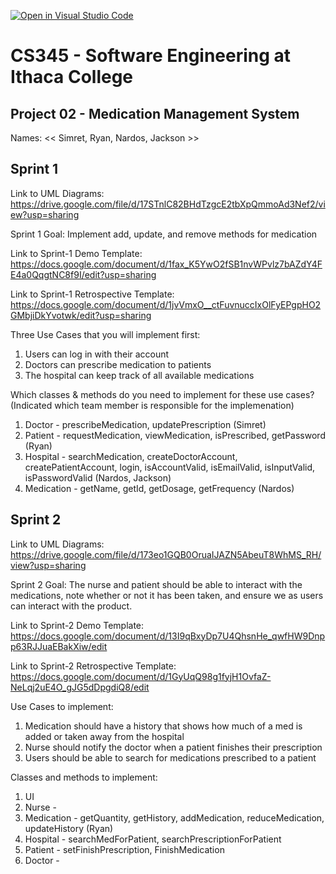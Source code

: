 [![Open in Visual Studio Code](https://classroom.github.com/assets/open-in-vscode-c66648af7eb3fe8bc4f294546bfd86ef473780cde1dea487d3c4ff354943c9ae.svg)](https://classroom.github.com/online_ide?assignment_repo_id=10008270&assignment_repo_type=AssignmentRepo)
# CS345 - Software Engineering at Ithaca College
## Project 02 - Medication Management System

Names:
<< Simret, Ryan, Nardos, Jackson >>


## Sprint 1

Link to UML Diagrams:
https://drive.google.com/file/d/17STnlC82BHdTzgcE2tbXpQmmoAd3Nef2/view?usp=sharing

Sprint 1 Goal:
Implement add, update, and remove methods for medication

Link to Sprint-1 Demo Template:
https://docs.google.com/document/d/1fax_K5YwO2fSB1nvWPvlz7bAZdY4FE4a0QqgtNC8f9I/edit?usp=sharing

Link to Sprint-1 Retrospective Template:
https://docs.google.com/document/d/1jvVmxO__ctFuvnuccIxOlFyEPgpHO2GMbjiDkYvotwk/edit?usp=sharing

Three Use Cases that you will implement first:
1. Users can log in with their account
2. Doctors can prescribe medication to patients
3. The hospital can keep track of all available medications

Which classes & methods do you need to implement for these use cases?
(Indicated which team member is responsible for the implemenation)
1. Doctor - prescribeMedication, updatePrescription (Simret)
2. Patient - requestMedication, viewMedication, isPrescribed, getPassword (Ryan)
3. Hospital - searchMedication, createDoctorAccount, createPatientAccount, login, isAccountValid, isEmailValid, isInputValid, isPasswordValid (Nardos, Jackson)
4. Medication - getName, getId, getDosage, getFrequency (Nardos)


## Sprint 2

Link to UML Diagrams: 
https://drive.google.com/file/d/173eo1GQB0OruaIJAZN5AbeuT8WhMS_RH/view?usp=sharing

Sprint 2 Goal: 
The nurse and patient should be able to interact with the medications, note whether or not it has been taken, and ensure we as users can interact with the product.

Link to Sprint-2 Demo Template: 
https://docs.google.com/document/d/13I9qBxyDp7U4QhsnHe_qwfHW9Dnpp63RJJuaEBakXiw/edit

Link to Sprint-2 Retrospective Template: 
https://docs.google.com/document/d/1GyUqQ98g1fyjH1OvfaZ-NeLqj2uE4O_gJG5dDpgdiQ8/edit

Use Cases to implement: 
1. Medication should have a history that shows how much of a med is added or taken away from the hospital
2. Nurse should notify the doctor when a patient finishes their prescription
3. Users should be able to search for medications prescribed to a patient

Classes and methods to implement: 
1. UI
2. Nurse - 
3. Medication - getQuantity, getHistory, addMedication, reduceMedication, updateHistory (Ryan)
4. Hospital - searchMedForPatient, searchPrescriptionForPatient
5. Patient - setFinishPrescription, FinishMedication 
6. Doctor -

